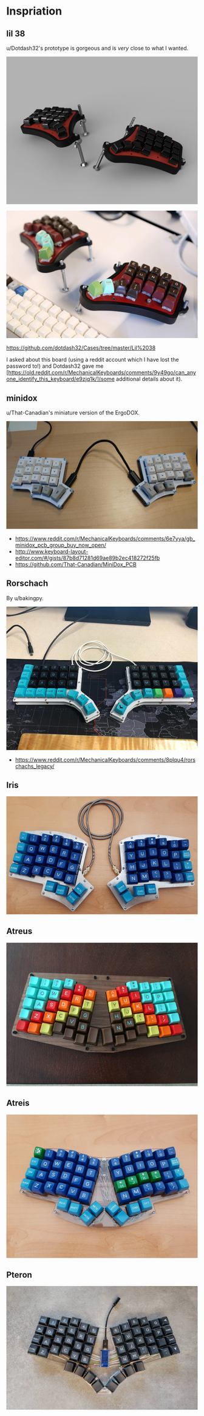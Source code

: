 # Inspriation

## lil 38

u/Dotdash32's prototype is gorgeous and is *very* close to what I wanted.

![](.assets/lil38-render.jpg)

![](.assets/lil38-prototype.jpg)

https://github.com/dotdash32/Cases/tree/master/Lil%2038

I asked about this board (using a reddit account which I have lost the password to!) and Dotdash32 gave me [https://old.reddit.com/r/MechanicalKeyboards/comments/9y49go/can_anyone_identify_this_keyboard/e9zjq1k/](some additional details about it).


## minidox

u/That-Canadian's miniature version of the ErgoDOX.

![](.assets/minidox.jpg)

* https://www.reddit.com/r/MechanicalKeyboards/comments/6e7yya/gb_minidox_pcb_group_buy_now_open/
* http://www.keyboard-layout-editor.com/#/gists/87b8d71281d69ae89b2ec418272f25fb
* https://github.com/That-Canadian/MiniDox_PCB


## Rorschach

By u/bakingpy.

![](.assets/rorschach.jpg)

* https://www.reddit.com/r/MechanicalKeyboards/comments/8plqu4/rorschachs_legacy/


## Iris

![](.assets/iris.jpg)


## Atreus

![](.assets/atreus.jpg)


## Atreis

![](.assets/atreis.jpg)


## Pteron

![](.assets/pteron.jpg)
